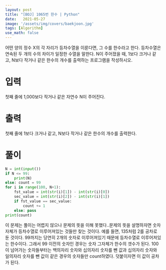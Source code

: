 ```yaml
---
layout: post
title: "[BOJ] 1065번 한수 | Python"
date:   2021-05-27
image: '/assets/img/covers/baekjoon.jpg'
tags: [Algorithm]
use_math: false
---
```

어떤 양의 정수 X의 각 자리가 등차수열을 이룬다면, 그 수를 한수라고 한다. 등차수열은 연속된 두 개의 수의 차이가 일정한 수열을 말한다. N이 주어졌을 때, 1보다 크거나 같고, N보다 작거나 같은 한수의 개수를 출력하는 프로그램을 작성하시오.

<!--more-->

# 입력
첫째 줄에 1,000보다 작거나 같은 자연수 N이 주어진다.

# 출력
첫째 줄에 1보다 크거나 같고, N보다 작거나 같은 한수의 개수를 출력한다.

# 풀이
```python
N = int(input()) 
if N <= 99: 
    print(N) 
else: count = 99 
for i in range(100, N+1): 
    fst_value = int(str(i)[1]) - int(str(i)[0]) 
    sec_value = int(str(i)[2]) - int(str(i)[1]) 
    if fst_value == sec_value: 
        count += 1 
    else: pass 
print(count) 
```

이 문제는 풀이는 어렵지 않으나 문제의 뜻을 이해 못했다..문제의 뜻을 설명하자면 숫자 자체가 등차수열로 이루어져있는 것들만 찾는 것이다. 예를 들면, 135처럼 2를 공차로 둔 것이다. 99까지는 당연히 2개의 숫자로 이루어져있기 때문에 등차수열로 이루어져있는 한수이다. 그래서 99 이전의 숫자인 경우는 숫자 그자체가 한수의 갯수가 된다. 100이 넘어가는 숫자들부터는 백의자리 숫자와 십의자리 숫자를 뺀 값과 십의자리 숫자와 일의자리 숫자를 뺀 값이 같은 경우의 숫자들만 count하였다. 덧붙이자면 이 값이 공차가 된다.